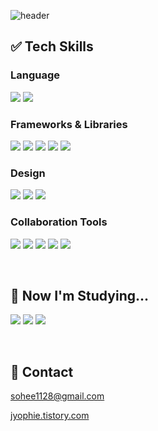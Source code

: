 ![header](https://capsule-render.vercel.app/api?type=venom&height=200&text=Thoughtful%20Engineer.&fontSize=50&color=0:8871e5,100:b678c4&stroke=b678c4)

## ✅ Tech Skills
### Language
<img src="https://img.shields.io/badge/javascript-F7DF1E?style=for-the-badge&logo=javascript&logoColor=white"> <img src="https://img.shields.io/badge/typescript-3178C6?style=for-the-badge&logo=typescript&logoColor=white"> 
 
### Frameworks & Libraries
<img src="https://img.shields.io/badge/react-61DAFB?style=for-the-badge&logo=react&logoColor=white"> <img src="https://img.shields.io/badge/nextjs-000000?style=for-the-badge&logo=next.js&logoColor=white"> <img src="https://img.shields.io/badge/vuejs-%2335495e.svg?style=for-the-badge&logo=vuedotjs&logoColor=%234FC08D"> <img src="https://img.shields.io/badge/reactquery-FF4154?style=for-the-badge&logo=reactquery&logoColor=white"> <img src="https://img.shields.io/badge/jotai-Fa9052?style=for-the-badge&logo=_&logoColor=white"> 

### Design
<img src="https://img.shields.io/badge/styled_components-DB7093?style=for-the-badge&logo=styledcomponents&logoColor=white"> <img src="https://img.shields.io/badge/SASS-hotpink.svg?style=for-the-badge&logo=SASS&logoColor=white"> <img src="https://img.shields.io/badge/Vanilla_Extract-B2FCE4?style=for-the-badge&logo=VanillaExtract&logoColor=white">

### Collaboration Tools
<img src="https://img.shields.io/badge/github-181717?style=for-the-badge&logo=github&logoColor=white"> <img src="https://img.shields.io/badge/jira-%230A0FFF.svg?style=for-the-badge&logo=jira&logoColor=white"> <img src="https://img.shields.io/badge/confluence-%23172BF4.svg?style=for-the-badge&logo=confluence&logoColor=white"> <img src="https://img.shields.io/badge/figma-%23F24E1E.svg?style=for-the-badge&logo=figma&logoColor=white"> <img src="https://img.shields.io/badge/Notion-%23000000.svg?style=for-the-badge&logo=notion&logoColor=white">

<br />

## 🧐 Now I'm Studying...
<img src="https://img.shields.io/badge/Socket.io-black?style=for-the-badge&logo=socket.io&badgeColor=010101"> <img src="https://img.shields.io/badge/chart.js-F5788D.svg?style=for-the-badge&logo=chart.js&logoColor=white"> <img src="https://img.shields.io/badge/threejs-black?style=for-the-badge&logo=three.js&logoColor=white">

<br />

## 💬 Contact

<a href="mailto:oka1313@gmail.com">
<p>sohee1128@gmail.com</p>
</a>

<a href="https://jyophie.tistory.com/">
<p>jyophie.tistory.com</p>
</a>

<br />
